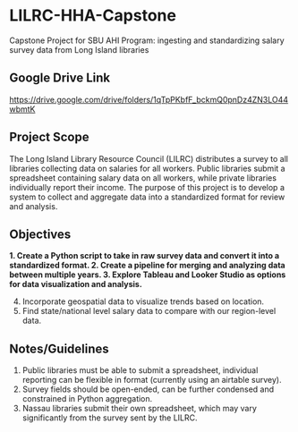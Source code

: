 # LILRC-HHA-Capstone
Capstone Project for SBU AHI Program: ingesting and standardizing salary survey data from Long Island libraries

## Google Drive Link

https://drive.google.com/drive/folders/1qTpPKbfF_bckmQ0pnDz4ZN3LO44wbmtK

## Project Scope

The Long Island Library Resource Council (LILRC) distributes a survey to all libraries collecting data on salaries for all workers. Public libraries submit a spreadsheet containing salary data on all workers, while private libraries individually report their income. The purpose of this project is to develop a system to collect and aggregate data into a standardized format for review and analysis.

## Objectives

**1. Create a Python script to take in raw survey data and convert it into a standardized format.
2. Create a pipeline for merging and analyzing data between multiple years.
3. Explore Tableau and Looker Studio as options for data visualization and analysis.**

4. Incorporate geospatial data to visualize trends based on location.
5. Find state/national level salary data to compare with our region-level data.
   

## Notes/Guidelines

1. Public libraries must be able to submit a spreadsheet, individual reporting can be flexible in format (currently using an airtable survey).
2. Survey fields should be open-ended, can be further condensed and constrained in Python aggregation.
3. Nassau libraries submit their own spreadsheet, which may vary significantly from the survey sent by the LILRC.
